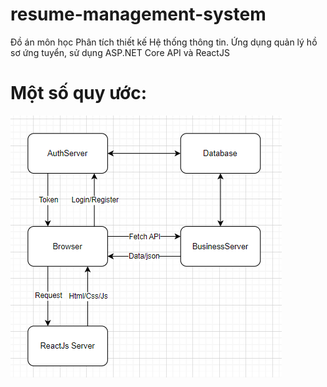 # resume-management-system
Đồ án môn học Phân tích thiết kế Hệ thống thông tin. Ứng dụng quản lý hồ sơ ứng tuyển, sử dụng ASP.NET Core API và ReactJS

# Một số quy ước:


![alt text](image.png)